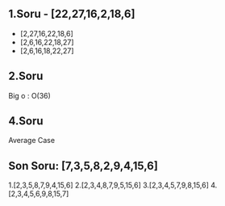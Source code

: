 ## 1.Soru - [22,27,16,2,18,6]

- [2,27,16,22,18,6]
- [2,6,16,22,18,27]
- [2,6,16,18,22,27]


## 2.Soru

Big o : O(36)


## 4.Soru

Average Case




## Son Soru: [7,3,5,8,2,9,4,15,6]

1.[2,3,5,8,7,9,4,15,6]
2.[2,3,4,8,7,9,5,15,6]
3.[2,3,4,5,7,9,8,15,6]
4.[2,3,4,5,6,9,8,15,7]

